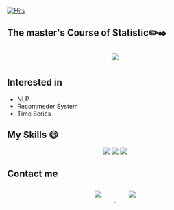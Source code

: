 [![Hits](https://hits.seeyoufarm.com/api/count/incr/badge.svg?url=https%3A%2F%2Fgithub.com%2FHuni0318&count_bg=%237198C9&title_bg=%23555555&icon=github.svg&icon_color=%23E7E7E7&title=hits&edge_flat=false)](https://hits.seeyoufarm.com)

## The master's Course of Statistic✏️✒️
<div id="main" align="center">
    <img 
        src="https://github-readme-stats.vercel.app/api?username=Huni0318&hide=stars,contribs&count_private=true&show_icons=true"
        style="height: auto; margin-left: 20px; margin-right: 20px; padding: 10px;"/>
</div>


## Interested in
- NLP
- Recommeder System
- Time Series
## My Skills 😄
<p align="center">
    <img src="https://img.shields.io/badge/Python-3766AB?style=flat-square&logo=Python&logoColor=white"/>
    <img src="https://img.shields.io/badge/Mysql-E6B91E?style=flat-square&logo=MySql&logoColor=white"/>
    <img src="https://img.shields.io/badge/R-276DC3?style=flat-square&logo=R&logoColor=white"/>
</p>

## Contact me

<div align="center">
    <a href="mailto:zlatkd12@gmail.com">
        <img 
            src="https://img.shields.io/badge/Gmail-D14836?style=for-the-badge&logo=gmail&logoColor=white&link=https://instagram.com/ss_03h/"
            style="height: auto; margin-left: 20px; margin-right: 20px; padding: 10px;"/>
    </a>
    <a href="https://instagram.com/ss_03h">
        <img 
            src="https://img.shields.io/badge/Instagram-E4405F?style=for-the-badge&logo=instagram&logoColor=white&link=https://instagram.com/ss_03h/"
            style="height: auto; margin-left: 20px; margin-right: 20px; padding: 10px;"/>
    </a>
    
</div>
<!--
**Huni0318/Huni0318** is a ✨ _special_ ✨ repository because its `README.md` (this file) appears on your GitHub profile.

Here are some ideas to get you started:

- 🔭 I’m currently working on ...
- 🌱 I’m currently learning ...
- 👯 I’m looking to collaborate on ...
- 🤔 I’m looking for help with ...
- 💬 Ask me about ...
- 📫 How to reach me: ...
- 😄 Pronouns: ...
- ⚡ Fun fact: ...
-->
